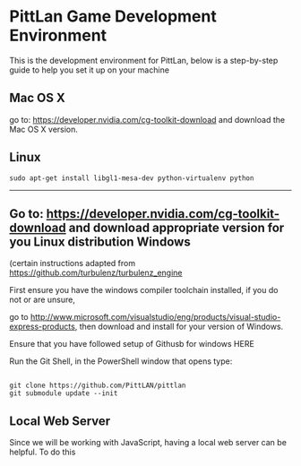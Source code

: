 PittLan Game Development Environment
===============

This is the development environment for PittLan, below is a step-by-step guide to
help you set it up on your machine


Mac OS X
---------------
go to: https://developer.nvidia.com/cg-toolkit-download and download the Mac OS X version.

Linux
--------------
~~~~~~~~~~~~
sudo apt-get install libgl1-mesa-dev python-virtualenv python
~~~~~~~~~~~~
---------------
Go to: https://developer.nvidia.com/cg-toolkit-download and download appropriate version for you Linux distribution
Windows
---------------
(certain instructions adapted from https://github.com/turbulenz/turbulenz_engine

First ensure you have the windows compiler toolchain installed, if you do not or are unsure,

go to http://www.microsoft.com/visualstudio/eng/products/visual-studio-express-products, then download and install for your version of Windows.


Ensure that you have followed setup of Githusb for windows HERE

Run the Git Shell, in the PowerShell window that opens type:
~~~~~~~~~

git clone https://github.com/PittLAN/pittlan
git submodule update --init
~~~~~~~~~

Local Web Server
---------------

Since we will be working with JavaScript, having a local web server can be helpful.
To do this
